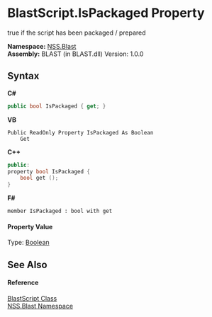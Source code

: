 # BlastScript.IsPackaged Property 
 

true if the script has been packaged / prepared

**Namespace:**&nbsp;<a href="88b55311-4a89-0894-e27a-e157e443c7f7.md">NSS.Blast</a><br />**Assembly:**&nbsp;BLAST (in BLAST.dll) Version: 1.0.0

## Syntax

**C#**<br />
``` C#
public bool IsPackaged { get; }
```

**VB**<br />
``` VB
Public ReadOnly Property IsPackaged As Boolean
	Get
```

**C++**<br />
``` C++
public:
property bool IsPackaged {
	bool get ();
}
```

**F#**<br />
``` F#
member IsPackaged : bool with get

```


#### Property Value
Type: <a href="https://docs.microsoft.com/dotnet/api/system.boolean" target="_blank" rel="noopener noreferrer">Boolean</a>

## See Also


#### Reference
<a href="701ebde6-515e-1fd5-a11a-526716112a12.md">BlastScript Class</a><br /><a href="88b55311-4a89-0894-e27a-e157e443c7f7.md">NSS.Blast Namespace</a><br />